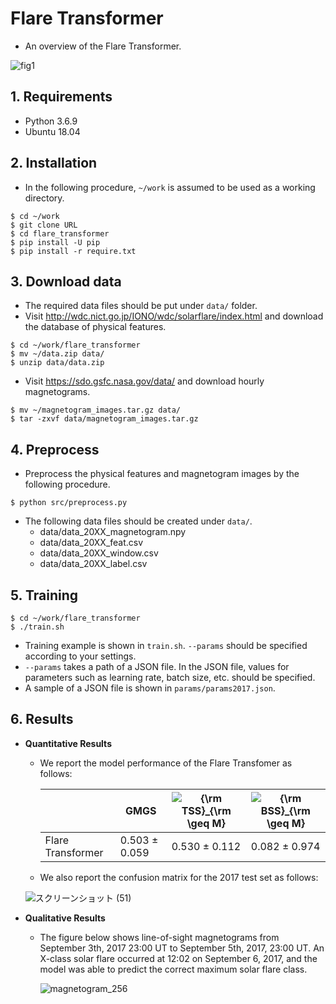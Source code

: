 # Flare Transformer
* An overview of the Flare Transformer.

![fig1](https://user-images.githubusercontent.com/75234574/154173007-d11c61d1-3541-4519-974b-a077fcceaa3b.png)
<!--  ![fig1](https://user-images.githubusercontent.com/75234574/148938753-87bcdde5-b7ad-4d6a-9783-7eaa15ca5e52.png) -->

## 1. Requirements
* Python 3.6.9
* Ubuntu 18.04

## 2. Installation
* In the following procedure, ```~/work``` is assumed to be used as a working directory.
```
$ cd ~/work
$ git clone URL
$ cd flare_transformer
$ pip install -U pip
$ pip install -r require.txt
```

## 3. Download data
* The required data files should be put under ```data/``` folder.
* Visit http://wdc.nict.go.jp/IONO/wdc/solarflare/index.html and download the database of physical features.
```
$ cd ~/work/flare_transformer
$ mv ~/data.zip data/
$ unzip data/data.zip
```

* Visit https://sdo.gsfc.nasa.gov/data/ and download hourly magnetograms.
```
$ mv ~/magnetogram_images.tar.gz data/
$ tar -zxvf data/magnetogram_images.tar.gz
```


## 4. Preprocess
* Preprocess the physical features and magnetogram images by the following procedure.
```
$ python src/preprocess.py
```
* The following data files should be created under ```data/```.
  *  data/data_20XX_magnetogram.npy
  *  data/data_20XX_feat.csv
  *  data/data_20XX_window.csv
  *  data/data_20XX_label.csv


## 5. Training
```
$ cd ~/work/flare_transformer
$ ./train.sh
```
*  Training example is shown in ```train.sh```. ```--params``` should be specified according to your settings.
*  ```--params``` takes a path of a JSON file. In the JSON file, values for parameters such as learning rate, batch size, etc. should be specified.  
*  A sample of a JSON file is shown in ```params/params2017.json```.

## 6. Results
* **Quantitative Results**
  * We report the model performance of the Flare Transfomer as follows: 

    |  | GMGS | <img src="https://latex.codecogs.com/svg.image?{\rm&space;TSS}_{\rm&space;\geq&space;M}" title="{\rm TSS}_{\rm \geq M}" /> | <img src="https://latex.codecogs.com/svg.image?{\rm&space;BSS}_{\rm&space;\geq&space;M}" title="{\rm BSS}_{\rm \geq M}" />  | 
    | --- | --- | --- | --- |
    | Flare Transformer | 0.503 ± 0.059 | 0.530 ± 0.112 | 0.082 ± 0.974 |

  * We also report the confusion matrix for the 2017 test set as follows:
 
   ![スクリーンショット (51)](https://user-images.githubusercontent.com/75234574/154173774-eea773a3-ff15-4582-9644-fcc738a7643a.png)
  


* **Qualitative Results**
  * The figure below shows line-of-sight magnetograms from September 3th, 2017 23:00 UT to September 5th, 2017, 23:00 UT. An X-class solar flare occurred at 12:02 on September 6, 2017, and the model was able to predict the correct maximum solar flare class.
  
    ![magnetogram_256](https://user-images.githubusercontent.com/75234574/148938052-5d2a017e-c8fd-4f4f-9c10-0226e447c939.gif)

<!-- * Memo
  * 2021/03/02 feat/09から分離
  * コードの整理が目的
  * pretrain.pyなどを削除 -->



<!-- ## 6. Additional physical features
a | b
--- | --- |
dt12Bmax | Time derivative of Bmax over 12 hr
dt12Area | Time derivative of Area over 12 hr
dt12USflux | Time derivative of USflux over 12 hr
dt02 Bmax | Time derivative of Bmax over 2 hr
dt02 Area | Time derivative of Area over 2 hr
dtUsflux02 | Time derivative of USflux over 2 hr
dt24VUSflu | Time derivative of USflux over 24 hr (measured by vector magnetogram)
dt24VArea | Time derivative of Area over 24 hr (measured by vector magnetogram)
dt24CHArea | Time derivative of CHArea over 24 hr
dt24 CHAll | Time derivative of CHAll over 24 hr
dt24 CHMax | Time derivative of CHMax over 24 hr
dt24TotNL | Time derivative of TotNL over 24 hr
dt24MaxNL | Time derivative of MaxNL over 24 hr
dt24 NumNL |Time derivative of NumNL over 24 hr
dt24TotUSJz | Time derivative of TotUSJz over 24 hr
dt24TotUSJh | Time derivative of TotUSJh over 24 hr
dt24TotFX | Time derivative of TotFX over 24 hr
dt24TotFY | Time derivative of TotFY over 24 hr
dt24TotFZ | Time derivative of TotFz over 24 hr
dt24SavNCPP | Time derivative of SavNCPP over 24 hr
dt24ABSnJzh | Time derivative of ABSnJzh over 24 hr
dt24TotBSQ | Time derivative of TotBSQ over 24 hr
dt24 Max grab | Time derivative of Max.∇Bz over 24 hr
dt24 MaxdxBz | Time derivative of Max. dBz/dx over 24 hr
dt24 MaxdyBz | Time derivative of Max. dBz/dy over 24 hr
dt24 MeanGBz | Time derivative of MeanGBz over 24 hr
dt24 MeanGBh | Time derivative of MeanGBh over 24 hr
dt24 MeanGBt | Time derivative of MeanGBt over 24 hr
dt24MeanGAM | Time derivative of MeanGAM over 24 hr
dt24MeanJzd | Time derivative of MeanJzd over 24 hr
dt24MeanJzh | Time derivative of MeanJzh over 24 hr -->

